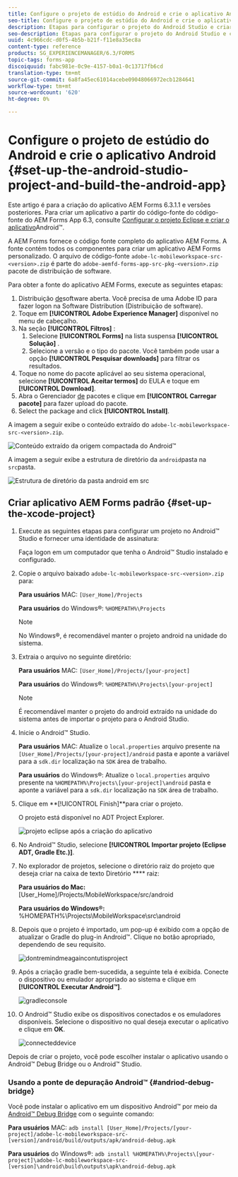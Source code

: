 ```yaml
---
title: Configure o projeto de estúdio do Android e crie o aplicativo Android
seo-title: Configure o projeto de estúdio do Android e crie o aplicativo Android
description: Etapas para configurar o projeto do Android Studio e criar o instalador para o aplicativo AEM Forms
seo-description: Etapas para configurar o projeto do Android Studio e criar o instalador para o aplicativo AEM Forms
uuid: 4c966cdc-d0f5-4b5b-b21f-f11e8a35ec8a
content-type: reference
products: SG_EXPERIENCEMANAGER/6.3/FORMS
topic-tags: forms-app
discoiquuid: fabc981e-0c9e-4157-b0a1-0c13717fb6cd
translation-type: tm+mt
source-git-commit: 6a8fa45ec61014acebe09048066972ecb1284641
workflow-type: tm+mt
source-wordcount: '620'
ht-degree: 0%

---
```



# Configure o projeto de estúdio do Android e crie o aplicativo Android {#set-up-the-android-studio-project-and-build-the-android-app}

Este artigo é para a criação do aplicativo AEM Forms 6.3.1.1 e versões posteriores. Para criar um aplicativo a partir do código-fonte do código-fonte do AEM Forms App 6.3, consulte [Configurar o projeto Eclipse e criar o aplicativo](/help/forms/using/setup-eclipse-project-build-installer.md)Android™.

A AEM Forms fornece o código fonte completo do aplicativo AEM Forms. A fonte contém todos os componentes para criar um aplicativo AEM Forms personalizado. O arquivo de código-fonte `adobe-lc-mobileworkspace-src-<version>.zip` é parte do `adobe-aemfd-forms-app-src-pkg-<version>.zip` pacote de distribuição de software.

Para obter a fonte do aplicativo AEM Forms, execute as seguintes etapas:

1. Distribuição [de](https://experience.adobe.com/downloads)software aberta. Você precisa de uma Adobe ID para fazer logon na Software Distribution (Distribuição de software).
1. Toque em **[!UICONTROL Adobe Experience Manager]** disponível no menu de cabeçalho.
1. Na seção **[!UICONTROL Filtros]** :
   1. Selecione **[!UICONTROL Forms]** na lista suspensa **[!UICONTROL Solução]** .
   2. Selecione a versão e o tipo do pacote. Você também pode usar a opção **[!UICONTROL Pesquisar downloads]** para filtrar os resultados.
1. Toque no nome do pacote aplicável ao seu sistema operacional, selecione **[!UICONTROL Aceitar termos]** do EULA e toque em **[!UICONTROL Download]**.
1. Abra o Gerenciador [de](https://docs.adobe.com/content/help/en/experience-manager-65/administering/contentmanagement/package-manager.html) pacotes e clique em **[!UICONTROL Carregar pacote]** para fazer upload do pacote.
1. Select the package and click **[!UICONTROL Install]**.

A imagem a seguir exibe o conteúdo extraído do `adobe-lc-mobileworkspace-src-<version>.zip`.

![Conteúdo extraído da origem compactada do Android™](assets/mws-content-1.png)

A imagem a seguir exibe a estrutura de diretório da `android`pasta na `src`pasta.

![Estrutura de diretório da pasta android em src](assets/android-folder.png)

## Criar aplicativo AEM Forms padrão {#set-up-the-xcode-project}

1. Execute as seguintes etapas para configurar um projeto no Android™ Studio e fornecer uma identidade de assinatura:

   Faça logon em um computador que tenha o Android™ Studio instalado e configurado.

1. Copie o arquivo baixado `adobe-lc-mobileworkspace-src-<version>.zip` para:

   **Para usuários** MAC: `[User_Home]/Projects`

   **Para usuários** do Windows®: `%HOMEPATH%\Projects`

   >[!NOTE]
   >
   >No Windows®, é recomendável manter o projeto android na unidade do sistema.

1. Extraia o arquivo no seguinte diretório:

   **Para usuários** MAC: `[User_Home]/Projects/[your-project]`

   **Para usuários** do Windows®: `%HOMEPATH%\Projects\[your-project]`

   >[!NOTE]
   >
   >É recomendável manter o projeto do android extraído na unidade do sistema antes de importar o projeto para o Android Studio.

1. Inicie o Android™ Studio.

   **Para usuários** MAC: Atualize o `local.properties` arquivo presente na `[User_Home]/Projects/[your-project]/android` pasta e aponte a variável para a `sdk.dir` localização na `SDK` área de trabalho.

   **Para usuários** do Windows®: Atualize o `local.properties` arquivo presente na `%HOMEPATH%\Projects\[your-project]\android` pasta e aponte a variável para a `sdk.dir` localização na `SDK` área de trabalho.

1. Clique em **[!UICONTROL Finish]**para criar o projeto.

   O projeto está disponível no ADT Project Explorer.

   ![projeto eclipse após a criação do aplicativo](assets/eclipsebuildmws.png)

1. No Android™ Studio, selecione **[!UICONTROL Importar projeto (Eclipse ADT, Gradle Etc.)]**.
1. No explorador de projetos, selecione o diretório raiz do projeto que deseja criar na caixa de texto Diretório **** raiz:

   **Para usuários do Mac:** [User_Home]/Projects/MobileWorkspace/src/android

   **Para usuários do Windows®:** %HOMEPATH%\Projects\MobileWorkspace\src\android

1. Depois que o projeto é importado, um pop-up é exibido com a opção de atualizar o Gradle do plug-in Android™. Clique no botão apropriado, dependendo de seu requisito.

   ![dontremindmeagaincontutisproject](assets/dontremindmeagainforthisproject.png)

1. Após a criação gradle bem-sucedida, a seguinte tela é exibida. Conecte o dispositivo ou emulador apropriado ao sistema e clique em **[!UICONTROL Executar Android™]**.

   ![gradleconsole](assets/gradleconsole.png)

1. O Android™ Studio exibe os dispositivos conectados e os emuladores disponíveis. Selecione o dispositivo no qual deseja executar o aplicativo e clique em **OK**.

   ![connecteddevice](assets/connecteddevice.png)

Depois de criar o projeto, você pode escolher instalar o aplicativo usando o Android™ Debug Bridge ou o Android™ Studio.

### Usando a ponte de depuração Android™ {#andriod-debug-bridge}

Você pode instalar o aplicativo em um dispositivo Android™ por meio da [Android™ Debug Bridge](https://developer.android.com/tools/help/adb.html) com o seguinte comando:

**Para usuários** MAC: `adb install [User_Home]/Projects/[your-project]/adobe-lc-mobileworkspace-src-[version]/android/build/outputs/apk/android-debug.apk`

**Para usuários** do Windows®: `adb install %HOMEPATH%\Projects\[your-project]\adobe-lc-mobileworkspace-src-[version]\android\build\outputs\apk\android-debug.apk`

